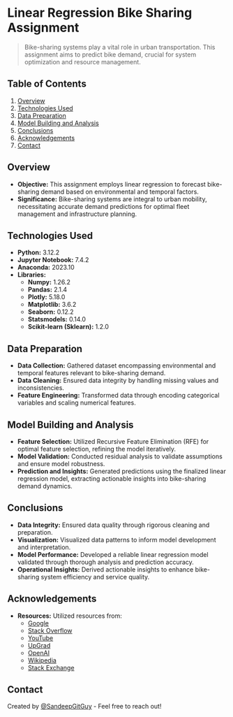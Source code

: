 # Linear Regression Bike Sharing Assignment

> Bike-sharing systems play a vital role in urban transportation. This assignment aims to predict bike demand, crucial for system optimization and resource management.

## Table of Contents
1. [Overview](#overview)
2. [Technologies Used](#technologies-used)
3. [Data Preparation](#data-preparation)
4. [Model Building and Analysis](#model-building-and-analysis)
5. [Conclusions](#conclusions)
6. [Acknowledgements](#acknowledgements)
7. [Contact](#contact)

## Overview
- **Objective:** This assignment employs linear regression to forecast bike-sharing demand based on environmental and temporal factors.
- **Significance:** Bike-sharing systems are integral to urban mobility, necessitating accurate demand predictions for optimal fleet management and infrastructure planning.

## Technologies Used
- **Python:** 3.12.2
- **Jupyter Notebook:** 7.4.2
- **Anaconda:** 2023.10
- **Libraries:**
  - **Numpy:** 1.26.2
  - **Pandas:** 2.1.4
  - **Plotly:** 5.18.0
  - **Matplotlib:** 3.6.2
  - **Seaborn:** 0.12.2
  - **Statsmodels:** 0.14.0
  - **Scikit-learn (Sklearn):** 1.2.0

## Data Preparation
- **Data Collection:** Gathered dataset encompassing environmental and temporal features relevant to bike-sharing demand.
- **Data Cleaning:** Ensured data integrity by handling missing values and inconsistencies.
- **Feature Engineering:** Transformed data through encoding categorical variables and scaling numerical features.

## Model Building and Analysis
- **Feature Selection:** Utilized Recursive Feature Elimination (RFE) for optimal feature selection, refining the model iteratively.
- **Model Validation:** Conducted residual analysis to validate assumptions and ensure model robustness.
- **Prediction and Insights:** Generated predictions using the finalized linear regression model, extracting actionable insights into bike-sharing demand dynamics.

## Conclusions
- **Data Integrity:** Ensured data quality through rigorous cleaning and preparation.
- **Visualization:** Visualized data patterns to inform model development and interpretation.
- **Model Performance:** Developed a reliable linear regression model validated through thorough analysis and prediction accuracy.
- **Operational Insights:** Derived actionable insights to enhance bike-sharing system efficiency and service quality.

## Acknowledgements
- **Resources:** Utilized resources from:
  - [Google](https://www.google.com)
  - [Stack Overflow](https://stackoverflow.com)
  - [YouTube](https://www.youtube.com)
  - [UpGrad](https://www.upgrad.com)
  - [OpenAI](https://www.openai.com)
  - [Wikipedia](https://www.wikipedia.org)
  - [Stack Exchange](https://stackexchange.com)

## Contact
Created by [@SandeepGitGuy](https://github.com/SandeepGitGuy) - Feel free to reach out!
